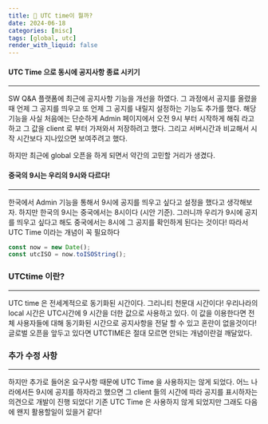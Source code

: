 ```yaml
---
title: 🚎 UTC time이 뭘까?
date: 2024-06-18
categories: [misc]
tags: [global, utc]
render_with_liquid: false
---
```

#### UTC Time 으로 동시에 공지사항 종료 시키기
---
SW Q&A 플랫폼에 최근에 공지사항 기능을 개선을 하였다. 그 과정에서 공지를 올렸을때 언제 그 공지를 띄우고 또 언제 그 공지를 내릴지 설정하는 기능도 추가를 했다. 해당 기능을 사실 처음에는 단순하게 Admin 페이지에서 오전 9시 부터 시작하게 해줘 라고 하고 그 값을 client 로 부터 가져와서 저장하려고 했다. 그리고 서버시간과 비교해서 시작 시간보다 지나있으면 보여주려고 했다.

하지만 최근에 global 오픈을 하게 되면서 약간의 고민할 거리가 생겼다. 

#### 중국의 9시는 우리의 9시와 다르다!
---
한국에서 Admin 기능을 통해서 9시에 공지를 띄우고 싶다고 설정을 했다고 생각해보자. 하지만 한국의 9시는 중국에서는 8시이다 (시안 기준). 그러니까 우리가 9시에 공지를 띄우고 싶다고 해도 중국에서는 8시에 그 공지를 확인하게 된다는 것이다! 따라서 UTC Time 이라는 개념이 꼭 필요하다

```js
const now = new Date();
const utcISO = now.toISOString();
```
### UTCtime 이란?
---
UTC time 은 전세계적으로 동기화된 시간이다. 그리니티 천문대 시간이다! 
우리나라의 local 시간은 UTC시간에 9 시간을 더한 값으로 사용하고 있다. 이 값을 이용한다면 전체 사용자들에 대해 동기화된 시간으로 공지사항을 전달 할 수 있고 혼란이 없을것이다! 글로벌 오픈을 앞두고 있다면 UTCTIME은 절대 모르면 안되는 개념이란걸 깨달았다.

### 추가 수정 사항
---
하지만 추가로 들어온 요구사항 때문에 UTC Time 을 사용하지는 않게 되었다. 어느 나라에서든 9시에 공지를 하자라고 했으면 그 client 들의 시간에 따라 공지를 표시하자는 의견으로 개발이 진행 되었다! 기존 UTC Time 은 사용하지 않게 되었지만 그래도 다음에 왠지 활용할일이 있을거 같다!
